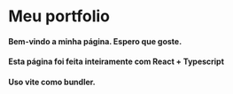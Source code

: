 # Meu portfolio

#### Bem-vindo a minha página. Espero que goste.
#### Esta página foi feita inteiramente com React + Typescript
#### Uso vite como bundler.


